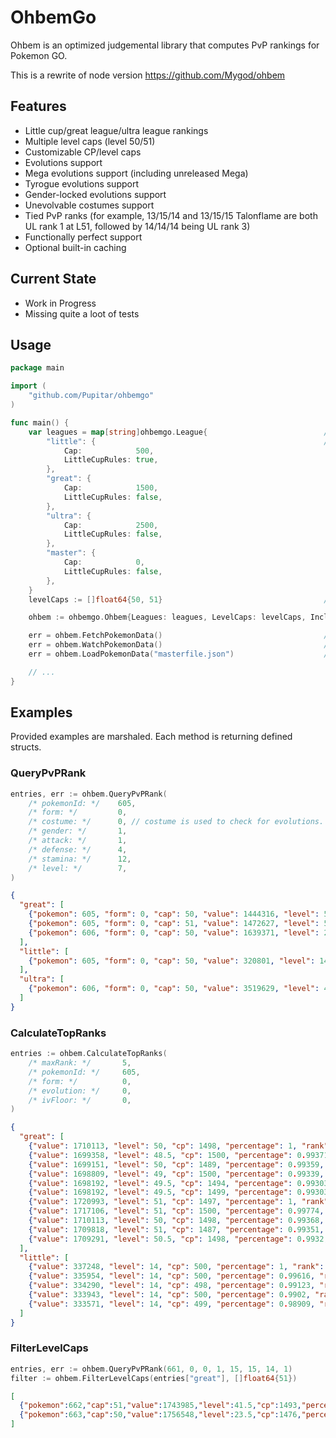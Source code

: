 # OhbemGo

Ohbem is an optimized judgemental library that computes PvP rankings for Pokemon GO.

This is a rewrite of node version https://github.com/Mygod/ohbem

## Features

* Little cup/great league/ultra league rankings
* Multiple level caps (level 50/51)
* Customizable CP/level caps
* Evolutions support
* Mega evolutions support (including unreleased Mega)
* Tyrogue evolutions support
* Gender-locked evolutions support
* Unevolvable costumes support
* Tied PvP ranks
  (for example, 13/15/14 and 13/15/15 Talonflame are both UL rank 1 at L51, followed by 14/14/14 being UL rank 3)
* Functionally perfect support
* Optional built-in caching

## Current State

- Work in Progress
- Missing quite a loot of tests

## Usage

```go
package main

import (
    "github.com/Pupitar/ohbemgo"
)

func main() {
    var leagues = map[string]ohbemgo.League{                          // Leagues configuration & caps.
        "little": {                                                   // Cap for master is ignored.
            Cap:            500,
            LittleCupRules: true,
        },
        "great": {
            Cap:            1500,
            LittleCupRules: false,
        },
        "ultra": {
            Cap:            2500,
            LittleCupRules: false,
        },
        "master": {
            Cap:            0,
            LittleCupRules: false,
        },
    }
    levelCaps := []float64{50, 51}                                    // Level caps.

    ohbem := ohbemgo.Ohbem{Leagues: leagues, LevelCaps: levelCaps, IncludeHundosUnderCap: true}

    err = ohbem.FetchPokemonData()                                    // Fetch latest stable MasterFile...
    err = ohbem.WatchPokemonData()                                    // ...and automatically watch for changes...
    err = ohbem.LoadPokemonData("masterfile.json")                    // ...or load from file

    // ...
}
```

## Examples

Provided examples are marshaled. Each method is returning defined structs.

### QueryPvPRank

```go
entries, err := ohbem.QueryPvPRank(
    /* pokemonId: */    605,
    /* form: */         0,
    /* costume: */      0, // costume is used to check for evolutions. To skip this check, always pass 0.
    /* gender: */       1,
    /* attack: */       1,
    /* defense: */      4,
    /* stamina: */      12,
    /* level: */        7,
)
```
```json
{
  "great": [
    {"pokemon": 605, "form": 0, "cap": 50, "value": 1444316, "level": 50, "cp": 1348, "percentage": 0.84457, "rank": 3158, "evolution": 0},
    {"pokemon": 605, "form": 0, "cap": 51, "value": 1472627, "level": 51, "cp": 1364, "percentage": 0.85568, "rank": 3128, "evolution": 0},
    {"pokemon": 606, "form": 0, "cap": 50, "value": 1639371, "level": 21, "cp": 1493, "percentage": 0.97919, "rank": 197, "capped": true, "evolution": 0}
  ],
  "little": [
    {"pokemon": 605, "form": 0, "cap": 50, "value": 320801, "level": 14.5, "cp": 494, "percentage": 0.95123, "rank": 548, "capped": true, "evolution": 0}
  ],
  "ultra": [
    {"pokemon": 606, "form": 0, "cap": 50, "value": 3519629, "level": 40, "cp": 2489, "percentage": 0.97294, "rank": 745, "capped": true, "evolution": 0}
  ]
}
```

### CalculateTopRanks

```go
entries := ohbem.CalculateTopRanks(
    /* maxRank: */       5,
    /* pokemonId: */     605,
    /* form: */          0,
    /* evolution: */     0,
    /* ivFloor: */       0,
)
```
```json
{
  "great": [
    {"value": 1710113, "level": 50, "cp": 1498, "percentage": 1, "rank": 1, "attack": 8, "defense": 15, "stamina": 15, "cap": 50},
    {"value": 1699358, "level": 48.5, "cp": 1500, "percentage": 0.99371, "rank": 2, "attack": 11, "defense": 15, "stamina": 15, "cap": 50},
    {"value": 1699151, "level": 50, "cp": 1489, "percentage": 0.99359, "rank": 3, "attack": 7, "defense": 15, "stamina": 15, "cap": 50},
    {"value": 1698809, "level": 49, "cp": 1500, "percentage": 0.99339, "rank": 4, "attack": 10, "defense": 15, "stamina": 15, "cap": 50},
    {"value": 1698192, "level": 49.5, "cp": 1494, "percentage": 0.99303, "rank": 5, "attack": 9, "defense": 15, "stamina": 14, "cap": 50},
    {"value": 1698192, "level": 49.5, "cp": 1499, "percentage": 0.99303, "rank": 5, "attack": 9, "defense": 15, "stamina": 15, "cap": 50},
    {"value": 1720993, "level": 51, "cp": 1497, "percentage": 1, "rank": 1, "attack": 6, "defense": 15, "stamina": 15, "cap": 51},
    {"value": 1717106, "level": 51, "cp": 1500, "percentage": 0.99774, "rank": 2, "attack": 7, "defense": 14, "stamina": 15, "cap": 51},
    {"value": 1710113, "level": 50, "cp": 1498, "percentage": 0.99368, "rank": 3, "attack": 8, "defense": 15, "stamina": 15, "cap": 51},
    {"value": 1709818, "level": 51, "cp": 1487, "percentage": 0.99351, "rank": 4, "attack": 5, "defense": 15, "stamina": 15, "cap": 51},
    {"value": 1709291, "level": 50.5, "cp": 1498, "percentage": 0.9932, "rank": 5, "attack": 7, "defense": 15, "stamina": 15, "cap": 51}
  ],
  "little": [
    {"value": 337248, "level": 14, "cp": 500, "percentage": 1, "rank": 1, "attack": 0, "defense": 14, "stamina": 15, "cap": 50},
    {"value": 335954, "level": 14, "cp": 500, "percentage": 0.99616, "rank": 2, "attack": 0, "defense": 15, "stamina": 13, "cap": 50},
    {"value": 334290, "level": 14, "cp": 498, "percentage": 0.99123, "rank": 3, "attack": 0, "defense": 13, "stamina": 15, "cap": 50},
    {"value": 333943, "level": 14, "cp": 500, "percentage": 0.9902, "rank": 4, "attack": 1, "defense": 15, "stamina": 11, "cap": 50},
    {"value": 333571, "level": 14, "cp": 499, "percentage": 0.98909, "rank": 5, "attack": 1, "defense": 12, "stamina": 15, "cap": 50}
  ]
}
```

### FilterLevelCaps

```go
entries, err := ohbem.QueryPvPRank(661, 0, 0, 1, 15, 15, 14, 1)
filter := ohbem.FilterLevelCaps(entries["great"], []float64{51})
```
```json
[
  {"pokemon":662,"cap":51,"value":1743985,"level":41.5,"cp":1493,"percentage":0.94736,"rank":1328},
  {"pokemon":663,"cap":50,"value":1756548,"level":23.5,"cp":1476,"percentage":0.94144,"rank":2867,"capped":true}
]
```
